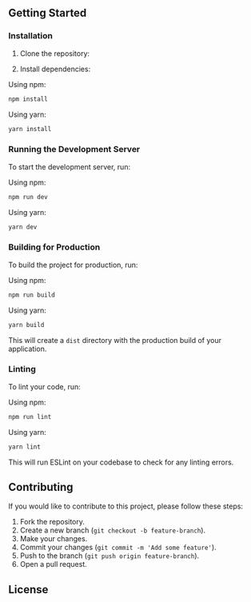 ## Getting Started

### Installation

1. Clone the repository:

2. Install dependencies:

Using npm:
```sh
npm install
```

Using yarn:
```sh
yarn install
```

### Running the Development Server

To start the development server, run:

Using npm:
```sh
npm run dev
```

Using yarn:
```sh
yarn dev
```

### Building for Production

To build the project for production, run:

Using npm:
```sh
npm run build
```

Using yarn:
```sh
yarn build
```

This will create a `dist` directory with the production build of your application.

### Linting

To lint your code, run:

Using npm:
```sh
npm run lint
```

Using yarn:
```sh
yarn lint
```

This will run ESLint on your codebase to check for any linting errors.

## Contributing

If you would like to contribute to this project, please follow these steps:

1. Fork the repository.
2. Create a new branch (`git checkout -b feature-branch`).
3. Make your changes.
4. Commit your changes (`git commit -m 'Add some feature'`).
5. Push to the branch (`git push origin feature-branch`).
6. Open a pull request.

## License
